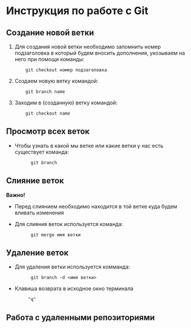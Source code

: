 # Инструкция по работе с Git 

## Создание новой ветки

1. Для создания новой ветки необходимо запомнить номер подзаголовка в который будем вносить дополнения, укозываем на него при помощи команды:
      
           git checkout номер подзаголовка

2. Создаем новую ветку командой: 

           git branch name

3. Заходим в (созданную) ветку командой: 
     
           git checkout name

## Просмотр всех веток
* Чтобы узнать в какой мы ветке или какие ветки у нас есть существует команда:

            git branch

## Слияние веток

**Важно!**
* Перед слиянием необходимо находится в той ветке куда будем вливать изменения

* Для слияния веток используется команда: 

            git merge имя ветки

## Удаление веток

* Для удаления ветки используется комманда:

            git branch -d <имя ветки>

 
* Клавиша возврата в исходное окно терминала 

           "q"

## Работа с удаленными репозиториями






